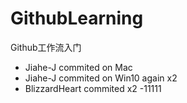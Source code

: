 # GithubLearning
Github工作流入门
- Jiahe-J commited on Mac
- Jiahe-J commited on Win10 again x2
- BlizzardHeart commited x2
-11111